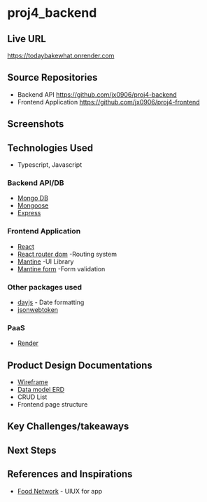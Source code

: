 # proj4_backend

## Live URL

https://todaybakewhat.onrender.com

## Source Repositories

- Backend API https://github.com/jx0906/proj4-backend
- Frontend Application https://github.com/jx0906/proj4-frontend

## Screenshots

## Technologies Used

- Typescript, Javascript

### Backend API/DB

- [Mongo DB](https://www.mongodb.com/)
- [Mongoose](https://mongoosejs.com/)
- [Express](https://expressjs.com/)

### Frontend Application

- [React](https://react.dev/)
- [React router dom](https://reactrouter.com/en/main) -Routing system
- [Mantine](https://mantine.dev/) -UI Library
- [Mantine form](https://mantine.dev/form/use-form/) -Form validation

### Other packages used

- [dayjs](https://www.npmjs.com/package/dayjs) - Date formatting
- [jsonwebtoken](https://www.npmjs.com/package/jsonwebtoken)

### PaaS

- [Render](https://render.com/)

## Product Design Documentations

- [Wireframe](https://www.figma.com/file/W64GG2WStSC9YhuQr7aYYS/today-bake-what%3F?type=design&node-id=1848-2927&mode=design)
- [Data model ERD](https://app.diagrams.net/#Hjx0906%2Fproj4-backend%2Fmain%2FERD.drawio)
- CRUD List
- Frontend page structure

## Key Challenges/takeaways

## Next Steps

## References and Inspirations

- [Food Network](https://www.foodnetwork.com/) - UIUX for app

